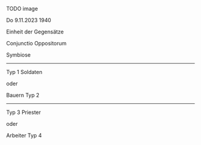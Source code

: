 TODO image

Do 9.11.2023 1940

Einheit der Gegensätze

Conjunctio Oppositorum

Symbiose

----

Тур 1
Soldaten

oder

Bauern
Тур 2

----

Typ 3
Priester

oder

Arbeiter
Тур 4
